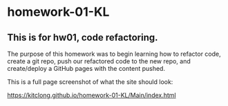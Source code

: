 # homework-01-KL
This is for hw01, code refactoring.
------------------------------------
The purpose of this homework was to begin learning how to refactor code, create a git repo, push our refactored code to the new repo, and create/deploy a GitHub pages with the content pushed.

This is a full page screenshot of what the site should look:


https://kitclong.github.io/homework-01-KL/Main/index.html
